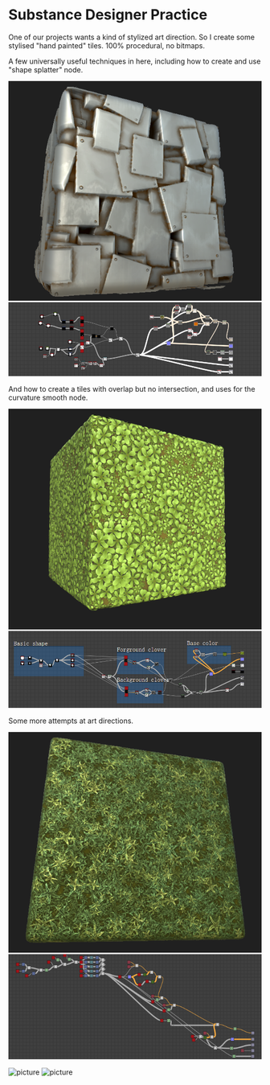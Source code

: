 # Substance Designer Practice

One of our projects wants a kind of stylized art direction. So I create some stylised "hand painted" tiles.
100% procedural, no bitmaps.</p>

A few universally useful techniques in here, including how to create and use "shape splatter" node.</p>
![picture](/ReadMe/stylized_metal_plate_0.png)
![picture](/ReadMe/stylized_metal_plate_1.png)

And how to create a tiles with overlap but no intersection, and uses for the curvature smooth node.</p>
![picture](/ReadMe/stylized_clover_0.png)
![picture](/ReadMe/stylized_clover_1.png)

Some more attempts at art directions.</p>
![picture](/ReadMe/grass_0.png)
![picture](/ReadMe/grass_1.png)

![picture](/ReadMe/ice_0.png)
![picture](/ReadMe/ice_1.png)

